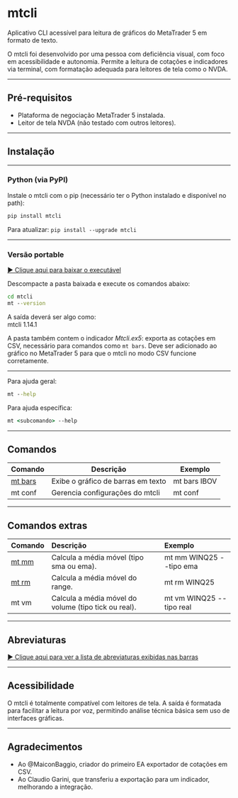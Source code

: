 # mtcli
  
Aplicativo CLI acessível para leitura de gráficos do MetaTrader 5 em formato de texto.  
  
O mtcli foi desenvolvido por uma pessoa com deficiência visual, com foco em acessibilidade e autonomia. Permite a leitura de cotações e indicadores via terminal, com formatação adequada para leitores de tela como o NVDA.
  
---
  
## Pré-requisitos
  
- Plataforma de negociação MetaTrader 5 instalada.
- Leitor de tela NVDA (não testado com outros leitores).
  
---
  
## Instalação
  
---
  
### Python (via PyPI)
  
Instale o mtcli com o pip (necessário ter o Python instalado  e disponível no path):  
  
```cmd
pip install mtcli
```
  
Para atualizar: `pip install --upgrade mtcli`  
  
---
  
### Versão portable
  
[▶ Clique aqui para baixar o executável](https://bit.ly/mtcli)
  
Descompacte a pasta baixada e execute os comandos abaixo:
  
```cmd
cd mtcli
mt --version
```
  
A saída deverá ser algo como:  
mtcli 1.14.1  
  
A pasta também contem o indicador *Mtcli.ex5*: exporta as cotações em CSV, necessário para comandos como `mt bars`.
Deve ser adicionado ao gráfico no MetaTrader 5 para que o mtcli no modo CSV funcione corretamente.  
  
---
  
Para ajuda geral:  

```cmd
mt --help
```
  
Para ajuda específica:  
  
```cmd
mt <subcomando> --help
```
  
---
  
## Comandos
  
| Comando       | Descrição                                      | Exemplo       |
|---------------|------------------------------------------------|---------------|
| [mt bars](bars.md) | Exibe o gráfico de barras em texto             | mt bars IBOV |
| mt conf     | Gerencia configurações do mtcli                 | mt conf      |
  
---
  
## Comandos extras
  
  | Comando | Descrição | Exemplo |
| :----- | :------ | :---- |
| [mt mm](mm.md) | Calcula a média móvel (tipo sma ou ema). | mt mm WINQ25 --tipo ema |
| [mt rm](rm.md) | Calcula a média móvel do range.| mt rm WINQ25 |
| mt vm | Calcula a média móvel do volume (tipo tick ou real). | mt vm WINQ25 --tipo real |
  
---
  
## Abreviaturas

[▶ Clique aqui para ver a lista de abreviaturas exibidas nas barras](abreviaturas.md)
  
---
  
## Acessibilidade
  
O mtcli é totalmente compatível com leitores de tela. A saída é formatada para facilitar a leitura por voz, permitindo análise técnica básica sem uso de interfaces gráficas.
  
---
  
## Agradecimentos
  
- Ao @MaiconBaggio, criador do primeiro EA exportador de cotações em CSV.
- Ao Claudio Garini, que transferiu a exportação para um indicador, melhorando a integração.
  
